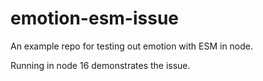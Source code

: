 # emotion-esm-issue

An example repo for testing out emotion with ESM in node.

Running in node 16 demonstrates the issue.
